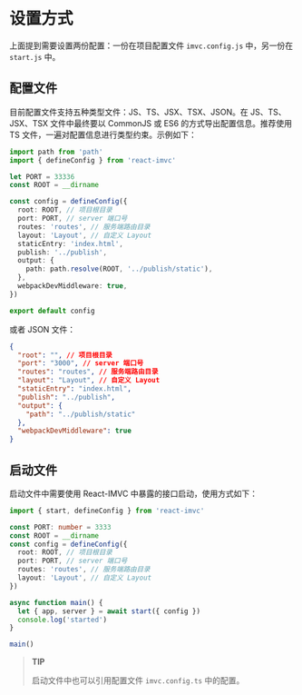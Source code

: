 # 设置方式

上面提到需要设置两份配置：一份在项目配置文件 `imvc.config.js` 中，另一份在 `start.js` 中。

## 配置文件

目前配置文件支持五种类型文件：JS、TS、JSX、TSX、JSON。在 JS、TS、JSX、TSX 文件中最终要以 CommonJS 或 ES6 的方式导出配置信息。推荐使用 TS 文件，一遍对配置信息进行类型约束。示例如下：

```ts
import path from 'path'
import { defineConfig } from 'react-imvc'

let PORT = 33336
const ROOT = __dirname

const config = defineConfig({
  root: ROOT, // 项目根目录
  port: PORT, // server 端口号
  routes: 'routes', // 服务端路由目录
  layout: 'Layout', // 自定义 Layout
  staticEntry: 'index.html',
  publish: '../publish',
  output: {
    path: path.resolve(ROOT, '../publish/static'),
  },
  webpackDevMiddleware: true,
})

export default config
```

或者 JSON 文件：

```json
{
  "root": "", // 项目根目录
  "port": "3000", // server 端口号
  "routes": "routes", // 服务端路由目录
  "layout": "Layout", // 自定义 Layout
  "staticEntry": "index.html",
  "publish": "../publish",
  "output": {
    "path": "../publish/static"
  },
  "webpackDevMiddleware": true
}
```

## 启动文件

启动文件中需要使用 React-IMVC 中暴露的接口启动，使用方式如下：

```ts
import { start, defineConfig } from 'react-imvc'

const PORT: number = 3333
const ROOT = __dirname
const config = defineConfig({
  root: ROOT, // 项目根目录
  port: PORT, // server 端口号
  routes: 'routes', // 服务端路由目录
  layout: 'Layout', // 自定义 Layout
})

async function main() {
  let { app, server } = await start({ config })
  console.log('started')
}

main()
```

> <b>TIP</b>
>
> 启动文件中也可以引用配置文件 `imvc.config.ts` 中的配置。
